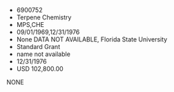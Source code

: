 * 6900752
* Terpene Chemistry
* MPS,CHE
* 09/01/1969,12/31/1976
* None   DATA NOT AVAILABLE, Florida State University
* Standard Grant
*   name not available
* 12/31/1976
* USD 102,800.00

NONE